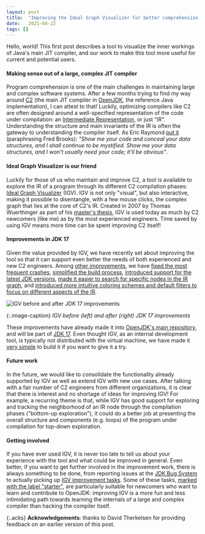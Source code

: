 ```yaml
---
layout: post
title:  "Improving the Ideal Graph Visualizer for better comprehension of Java's main JIT compiler"
date:   2021-04-22
tags: []
---
```


Hello, world! This first post describes a tool to visualize the inner workings
of Java's main JIT compiler, and our work to make this tool more useful for
current and potential users.

#### Making sense out of a large, complex JIT compiler

Program comprehension is one of the main challenges in maintaining large and
complex software systems. After a few months trying to find my way around
[C2](http://www.usenix.org/events/jvm01/full_papers/paleczny/paleczny.pdf) (the
main JIT compiler in [OpenJDK](https://openjdk.java.net/), the reference Java
implementation), I can attest to that! Luckily, optimizing compilers like C2 are
often designed around a well-specified representation of the code under
compilation: an [Intermediate
Representation](http://cr.openjdk.java.net/~jrose/draft/code-media.html), or
just "IR". Understanding the structure and main invariants of the IR is often
the gateway to understanding the compiler itself. As Eric Raymond [put
it](http://www.catb.org/~esr/writings/cathedral-bazaar/) (paraphrasing Fred
Brooks): *"Show me your code and conceal your data structures, and I shall
continue to be mystified. Show me your data structures, and I won't usually need
your code; it'll be obvious"*.

#### Ideal Graph Visualizer is our friend

Luckily for those of us who maintain and improve C2, a tool is available to
explore the IR of a program through its different C2 compilation phases: [Ideal
Graph
Visualizer](https://github.com/openjdk/jdk/tree/master/src/utils/IdealGraphVisualizer)
(IGV). IGV is not only "visual", but also interactive, making it possible to
disentangle, with a few mouse clicks, the complex graph that lies at the core of
C2's IR. Created in 2007 by Thomas Wuerthinger as part of his [master's
thesis](https://ssw.jku.at/Research/Papers/Wuerthinger07Master/Wuerthinger07Master.pdf),
IGV is used today as much by C2 newcomers (like me) as by the most experienced
engineers. Time saved by using IGV means more time can be spent improving C2
itself!

#### Improvements in JDK 17

Given the value provided by IGV, we have recently set about improving the tool
so that it can support even better the needs of both experienced and new C2
engineers. Among [other
improvements](https://github.com/openjdk/jdk/pulls?q=IGV+in%3Atitle+author%3Arobcasloz),
we have [fixed the most frequent
crashes](https://github.com/openjdk/jdk/pull/2607), [simplified the build
process](https://github.com/openjdk/jdk/pull/3361), [introduced support for the
latest JDK versions](https://github.com/openjdk/jdk/pull/3361), [made it easier
to search for specific nodes in the IR
graph](https://github.com/openjdk/jdk/pull/2285), and [introduced more intuitive
coloring schemes and default filters to focus on different aspects of the
IR](https://github.com/openjdk/jdk/pull/2499).

![IGV before and after JDK 17 improvements]({{site.url}}/assets/before-after-jdk-improvements.png)

{:.image-caption}
*IGV before (left) and after (right) JDK 17 improvements*

These improvements have already made it into [OpenJDK's main
repository](https://github.com/openjdk/jdk), and will be part of [JDK
17](https://openjdk.java.net/projects/jdk/17/). Even thought IGV, as an internal
development tool, is typically not distributed with the virtual machine, we have
made it [very
simple](https://github.com/openjdk/jdk/blob/master/src/utils/IdealGraphVisualizer/README.md#building-and-running)
to build it if you want to give it a try.

#### Future work

In the future, we would like to consolidate the functionality already supported
by IGV as well as extend IGV with new use cases. After talking with a fair
number of C2 engineers from different organizations, it is clear that there is
interest and no shortage of ideas for improving IGV! For example, a recurring
theme is that, while IGV has good support for exploring and tracking the
neighborhood of an IR node through the compilation phases ("bottom-up
exploration"), it could do a better job at presenting the overall structure and
components (e.g. loops) of the program under compilation for top-down
exploration.

#### Getting involved

If you have ever used IGV, it is never too late to tell us about your experience
with the tool and what could be improved in general. Even better, if you want to
get further involved in the improvement work, there is always something to be
done, from reporting issues at the [JDK Bug
System](https://bugs.openjdk.java.net) to actually picking up [IGV improvement
tasks](https://bugs.openjdk.java.net/issues/?jql=labels%20%3D%20c2-igv%20AND%20%28status%20%3D%20open%20OR%20status%20%3D%20new%29%20AND%20assignee%20%3D%20null).
Some of these tasks, [marked with the label
"starter"](https://bugs.openjdk.java.net/issues/?jql=labels%20%3D%20c2-igv%20AND%20labels%20%3D%20starter%20AND%20%28status%20%3D%20open%20OR%20status%20%3D%20new%29%20AND%20assignee%20%3D%20null),
are particularly suitable for newcomers who want to learn and contribute to
OpenJDK: improving IGV is a more fun and less intimidating path towards learning
the internals of a large and complex compiler than hacking the compiler itself.

{:.acks}
**Acknowledgements**: thanks to David Therkelsen for providing feedback on an
earlier version of this post.
